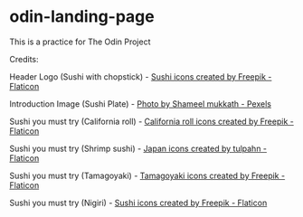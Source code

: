 # odin-landing-page
This is a practice for The Odin Project

Credits:

Header Logo (Sushi with chopstick) - <a href="https://www.flaticon.com/free-icons/sushi" title="sushi icons">Sushi icons created by Freepik - Flaticon</a>

Introduction Image (Sushi Plate) - <a href="https://www.pexels.com/photo/a-plate-of-nigiri-sushi-10296399/"> Photo by Shameel mukkath - Pexels</a>

Sushi you must try (California roll) - <a href="https://www.flaticon.com/free-icons/california-roll" title="california roll icons">California roll icons created by Freepik - Flaticon</a>

Sushi you must try (Shrimp sushi) - <a href="https://www.flaticon.com/free-icons/japan" title="japan icons">Japan icons created by tulpahn - Flaticon</a>

Sushi you must try (Tamagoyaki) - <a href="https://www.flaticon.com/free-icons/tamagoyaki" title="tamagoyaki icons">Tamagoyaki icons created by Freepik - Flaticon</a>

Sushi you must try (Nigiri) - <a href="https://www.flaticon.com/free-icons/sushi" title="sushi icons">Sushi icons created by Freepik - Flaticon</a>


